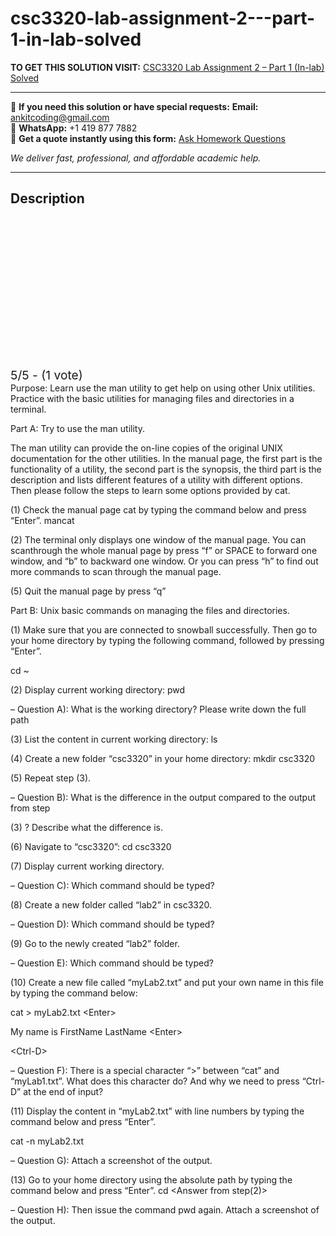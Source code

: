 # csc3320-lab-assignment-2---part-1-in-lab-solved
**TO GET THIS SOLUTION VISIT:** [CSC3320 Lab Assignment 2 – Part 1 (In-lab) Solved](https://www.ankitcodinghub.com/product/csc3320-system-level-programming-lab-assignment-2-part-1-in-lab-solved/)


---

📩 **If you need this solution or have special requests:** **Email:** ankitcoding@gmail.com  
📱 **WhatsApp:** +1 419 877 7882  
📄 **Get a quote instantly using this form:** [Ask Homework Questions](https://www.ankitcodinghub.com/services/ask-homework-questions/)

*We deliver fast, professional, and affordable academic help.*

---

<h2>Description</h2>



<div class="kk-star-ratings kksr-auto kksr-align-center kksr-valign-top" data-payload="{&quot;align&quot;:&quot;center&quot;,&quot;id&quot;:&quot;114077&quot;,&quot;slug&quot;:&quot;default&quot;,&quot;valign&quot;:&quot;top&quot;,&quot;ignore&quot;:&quot;&quot;,&quot;reference&quot;:&quot;auto&quot;,&quot;class&quot;:&quot;&quot;,&quot;count&quot;:&quot;1&quot;,&quot;legendonly&quot;:&quot;&quot;,&quot;readonly&quot;:&quot;&quot;,&quot;score&quot;:&quot;5&quot;,&quot;starsonly&quot;:&quot;&quot;,&quot;best&quot;:&quot;5&quot;,&quot;gap&quot;:&quot;4&quot;,&quot;greet&quot;:&quot;Rate this product&quot;,&quot;legend&quot;:&quot;5\/5 - (1 vote)&quot;,&quot;size&quot;:&quot;24&quot;,&quot;title&quot;:&quot;CSC3320  Lab Assignment 2 - Part 1 (In-lab) Solved&quot;,&quot;width&quot;:&quot;138&quot;,&quot;_legend&quot;:&quot;{score}\/{best} - ({count} {votes})&quot;,&quot;font_factor&quot;:&quot;1.25&quot;}">

<div class="kksr-stars">

<div class="kksr-stars-inactive">
            <div class="kksr-star" data-star="1" style="padding-right: 4px">


<div class="kksr-icon" style="width: 24px; height: 24px;"></div>
        </div>
            <div class="kksr-star" data-star="2" style="padding-right: 4px">


<div class="kksr-icon" style="width: 24px; height: 24px;"></div>
        </div>
            <div class="kksr-star" data-star="3" style="padding-right: 4px">


<div class="kksr-icon" style="width: 24px; height: 24px;"></div>
        </div>
            <div class="kksr-star" data-star="4" style="padding-right: 4px">


<div class="kksr-icon" style="width: 24px; height: 24px;"></div>
        </div>
            <div class="kksr-star" data-star="5" style="padding-right: 4px">


<div class="kksr-icon" style="width: 24px; height: 24px;"></div>
        </div>
    </div>

<div class="kksr-stars-active" style="width: 138px;">
            <div class="kksr-star" style="padding-right: 4px">


<div class="kksr-icon" style="width: 24px; height: 24px;"></div>
        </div>
            <div class="kksr-star" style="padding-right: 4px">


<div class="kksr-icon" style="width: 24px; height: 24px;"></div>
        </div>
            <div class="kksr-star" style="padding-right: 4px">


<div class="kksr-icon" style="width: 24px; height: 24px;"></div>
        </div>
            <div class="kksr-star" style="padding-right: 4px">


<div class="kksr-icon" style="width: 24px; height: 24px;"></div>
        </div>
            <div class="kksr-star" style="padding-right: 4px">


<div class="kksr-icon" style="width: 24px; height: 24px;"></div>
        </div>
    </div>
</div>


<div class="kksr-legend" style="font-size: 19.2px;">
            5/5 - (1 vote)    </div>
    </div>
Purpose: Learn use the man utility to get help on using other Unix utilities. Practice with the basic utilities for managing files and directories in a terminal.

Part A: Try to use the man utility.

The man utility can provide the on-line copies of the original UNIX documentation for the other utilities. In the manual page, the first part is the functionality of a utility, the second part is the synopsis, the third part is the description and lists different features of a utility with different options. Then please follow the steps to learn some options provided by cat.

(1) Check the manual page cat by typing the command below and press “Enter”. mancat

(2) The terminal only displays one window of the manual page. You can scanthrough the whole manual page by press “f” or SPACE to forward one window, and “b” to backward one window. Or you can press “h” to find out more commands to scan through the manual page.

(5) Quit the manual page by press “q”

Part B: Unix basic commands on managing the files and directories.

(1) Make sure that you are connected to snowball successfully. Then go to your home directory by typing the following command, followed by pressing “Enter”.

cd ~

(2) Display current working directory: pwd

– Question A): What is the working directory? Please write down the full path

(3) List the content in current working directory: ls

(4) Create a new folder “csc3320” in your home directory: mkdir csc3320

(5) Repeat step (3).

– Question B): What is the difference in the output compared to the output from step

(3) ? Describe what the difference is.

(6) Navigate to “csc3320”: cd csc3320

(7) Display current working directory.

– Question C): Which command should be typed?

(8) Create a new folder called “lab2” in csc3320.

– Question D): Which command should be typed?

(9) Go to the newly created “lab2” folder.

– Question E): Which command should be typed?

(10) Create a new file called “myLab2.txt” and put your own name in this file by typing the command below:

cat &gt; myLab2.txt &lt;Enter&gt;

My name is FirstName LastName &lt;Enter&gt;

&lt;Ctrl-D&gt;

– Question F): There is a special character “&gt;” between “cat” and “myLab1.txt”. What does this character do? And why we need to press “Ctrl-D” at the end of input?

(11) Display the content in “myLab2.txt” with line numbers by typing the command below and press “Enter”.

cat -n myLab2.txt

– Question G): Attach a screenshot of the output.

(13) Go to your home directory using the absolute path by typing the command below and press “Enter”. cd &lt;Answer from step(2)&gt;

– Question H): Then issue the command pwd again. Attach a screenshot of the output.
